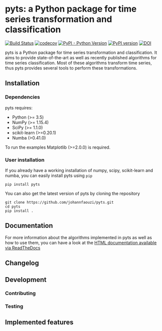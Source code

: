 pyts: a Python package for time series transformation and classification
=========================================================================================
[![Build Status](https://travis-ci.org/johannfaouzi/pyts.svg?branch=dev)](https://travis-ci.org/johannfaouzi/pyts)
[![codecov](https://codecov.io/gh/johannfaouzi/pyts/branch/master/graph/badge.svg)](https://codecov.io/gh/johannfaouzi/pyts)
[![PyPI - Python Version](https://img.shields.io/pypi/pyversions/pyts.svg)](https://img.shields.io/pypi/pyversions/pyts.svg)
[![PyPI version](https://badge.fury.io/py/pyts.svg)](https://badge.fury.io/py/pyts)
[![DOI](https://zenodo.org/badge/DOI/10.5281/zenodo.1244152.svg)](https://doi.org/10.5281/zenodo.1244152)

pyts is a Python package for time series transformation and classification. It
aims to provide state-of-the-art as well as recently published algorithms
for time series classification. Most of these algorithms transform time series,
thus pyts provides several tools to perform these transformations.

## Installation

### Dependencies

pyts requires:

- Python (>= 3.5)
- NumPy (>= 1.15.4)
- SciPy (>= 1.1.0)
- scikit-learn (>=0.20.1)
- Numba (>0.41.0)

To run the examples Matplotlib (>=2.0.0) is required.

### User installation

If you already have a working installation of numpy, scipy, scikit-learn and
numba, you can easily install pyts using ``pip``

    pip install pyts

You can also get the latest version of pyts by cloning the repository

    git clone https://github.com/johannfaouzi/pyts.git
    cd pyts
    pip install .


## Documentation

For more information about the algorithms implemented in pyts as well as
how to use them, you can have a look at the
[HTML documentation available via ReadTheDocs](https://johannfaouzi.github.io/pyts/)

## Changelog


## Development

### Contributing

### Testing

## Implemented features
